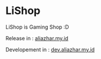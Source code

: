 # LiShop
LiShop is Gaming Shop :D

Release in : [aliazhar.my.id](https://aliazhar.my.id)

Developement in : [dev.aliazhar.my.id](https://dev.aliazhar.my.id)
